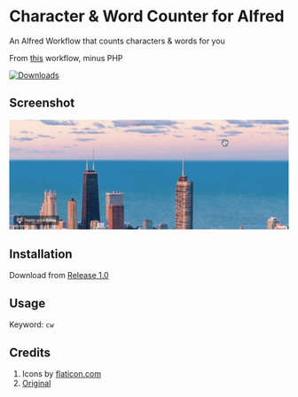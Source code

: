 # Character & Word Counter for Alfred
An Alfred Workflow that counts characters &amp; words for you

From [this](https://github.com/ibnuh/alfred-character-counter-workflow/releases/tag/1.0) workflow, minus PHP

<a href="https://github.com/giovannicoppola/alfred-character-counter/releases/latest/">
<img alt="Downloads"
src="https://img.shields.io/github/downloads/giovannicoppola/alfred-character-counter/total?color=purple&label=Downloads"><br/>
</a>

## Screenshot
![Character & Word Counter Preview](preview.gif)

## Installation
Download from [Release 1.0](https://github.com/ibnuh/alfred-character-counter-workflow/releases/tag/1.0)

## Usage
Keyword: `cw`


## Credits
1. Icons by [flaticon.com](https://www.flaticon.com/free-icon/alphabet-letters-a-b-and-c_27482)
2. [Original](https://github.com/ibnuh/alfred-character-counter-workflow/releases/tag/1.0)
